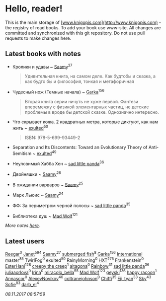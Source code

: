 # Hello, reader!
This is the main storage of [www.knigopis.com](http://www.knigopis.com) - the registry of read books.
To add your book use www-site. All changes are committed and synchronized with this git repository.
Do not use pull requests to make changes here.


## Latest books with notes
* Кролики и удавы ~ [Saamy](users/115/115226508-vkontakte)<sup>27</sup>
    > Удивительная книга, на самом деле. Как будтобы и сказка, а как будто бы и философия, тонкая и метафоричная

* Чудесный нож (Темные начала) ~ [Garka](users/115/115753719718250012620-google)<sup>156</sup>
    > Вторая книга серии ничуть не хуже первой. Фэнтези вперемежку с физикой элементарных частиц, не детские проблемы в вроде бы детской сказке. Однозначно интересно.

* Что скрывает кожа. 2 квадратных метра, которые диктуют, как нам жить ~ [exulted](users/100/100599204551896265722-google)<sup>50</sup>
    > ISBN: 978-5-699-93449-2

* Separation and Its Discontents: Toward an Evolutionary Theory of Anti-Semitism ~ [exulted](users/100/100599204551896265722-google)<sup>49</sup>

* Неуловимый Хабба Хен ~ [sad little panda](users/188/1882525281990290-facebook)<sup>36</sup>

* Двойняшки ~ [Saamy](users/115/115226508-vkontakte)<sup>26</sup>

* В ожидании варваров ~ [Saamy](users/115/115226508-vkontakte)<sup>25</sup>

* Марк Льюис ~ [Saamy](users/115/115226508-vkontakte)<sup>24</sup>

* ФФ: За периметром черной полосы ~ [sad little panda](users/188/1882525281990290-facebook)<sup>35</sup>

* Библиотека душ ~ [Mad Wolf](users/947/94738840-vkontakte)<sup>121</sup>


_More notes [here](latest_books_with_notes.md)._


## Latest users
[Reegar](users/105/105136817181380670385-google)<sup>0</sup> 
[Janet](users/108/108113656204404967440-google)<sup>594</sup> 
[Saamy](users/115/115226508-vkontakte)<sup>27</sup> 
[submerged fish](users/471/471364154-yandex)<sup>8</sup> 
[Garka](users/115/115753719718250012620-google)<sup>156</sup> 
[International master](users/741/74140988-vkontakte)<sup>85</sup> 
[TwirlFog](users/106/106140569182133730393-google)<sup>0</sup> 
[exulted](users/100/100599204551896265722-google)<sup>50</sup> 
[RainyMorning](users/100/100779836483978880031-google)<sup>0</sup> 
[HXT](users/100/100002563462782-facebook)<sup>275</sup> 
[Frankenstein](users/791/79123726-vkontakte)<sup>0</sup> 
[EsterHani](users/305/30558181-vkontakte)<sup>128</sup> 
[creepy the creep](users/765/76561198074910028-steam)<sup>1</sup> 
[altagona](users/173/17345048-vkontakte)<sup>0</sup> 
[Rainbow](users/109/109787328219839805802-google)<sup>31</sup> 
[sad little panda](users/188/1882525281990290-facebook)<sup>36</sup> 
[juliaaorlova](users/159/159437508-vkontakte)<sup>0</sup> 
[Irina](users/113/113960663475359392680-google)<sup>0</sup> 
[miracolo_bella](users/180/180139283-vkontakte)<sup>55</sup> 
[Mad Wolf](users/947/94738840-vkontakte)<sup>123</sup> 
[geyski](users/221/221959664-vkontakte)<sup>136</sup> 
[happy racoon](users/111/111457946792566623164-google)<sup>1</sup> 
[Annascor](users/103/103601326114648384406-google)<sup>0</sup> 
[AlexeyNovikov](users/170/170278332-vkontakte)<sup>40</sup> 
[coltranejohnson](users/330/330150317-vkontakte)<sup>0</sup> 
[Chiffi](users/105/105831994080785626680-google)<sup>35</sup> 
[Eji_tyan](users/235/2352103981-twitter)<sup>33</sup> 
[Sky](users/118/118049897850017649660-google)<sup>43</sup> 
[Sofie](users/485/48568611-vkontakte)<sup>83</sup> 
[darb_el](users/184/184135339-vkontakte)<sup>4</sup> 


_08.11.2017 08:57:59_
